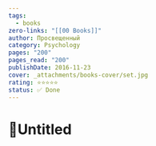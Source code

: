 ```yaml
---
tags:
  - books
zero-links: "[[00 Books]]"
author: Просвещенный
category: Psychology
pages: "200"
pages_read: "200"
publishDate: 2016-11-23
cover: _attachments/books-cover/set.jpg
rating: ⭐⭐⭐⭐⭐
status: ✅ Done
---
```

# 📔Untitled
